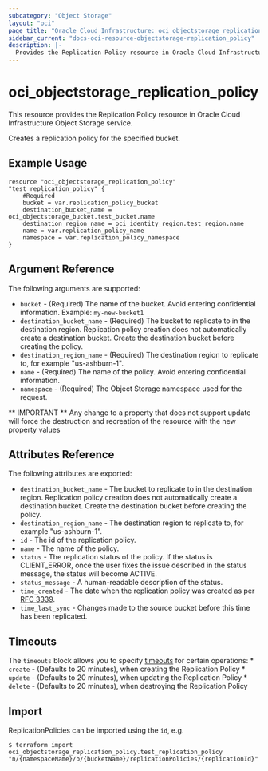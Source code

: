 ```yaml
---
subcategory: "Object Storage"
layout: "oci"
page_title: "Oracle Cloud Infrastructure: oci_objectstorage_replication_policy"
sidebar_current: "docs-oci-resource-objectstorage-replication_policy"
description: |-
  Provides the Replication Policy resource in Oracle Cloud Infrastructure Object Storage service
---
```


# oci_objectstorage_replication_policy
This resource provides the Replication Policy resource in Oracle Cloud Infrastructure Object Storage service.

Creates a replication policy for the specified bucket.


## Example Usage

```hcl
resource "oci_objectstorage_replication_policy" "test_replication_policy" {
	#Required
	bucket = var.replication_policy_bucket
	destination_bucket_name = oci_objectstorage_bucket.test_bucket.name
	destination_region_name = oci_identity_region.test_region.name
	name = var.replication_policy_name
	namespace = var.replication_policy_namespace
}
```

## Argument Reference

The following arguments are supported:

* `bucket` - (Required) The name of the bucket. Avoid entering confidential information. Example: `my-new-bucket1` 
* `destination_bucket_name` - (Required) The bucket to replicate to in the destination region. Replication policy creation does not automatically create a destination bucket. Create the destination bucket before creating the policy. 
* `destination_region_name` - (Required) The destination region to replicate to, for example "us-ashburn-1".
* `name` - (Required) The name of the policy. Avoid entering confidential information.
* `namespace` - (Required) The Object Storage namespace used for the request.


** IMPORTANT **
Any change to a property that does not support update will force the destruction and recreation of the resource with the new property values

## Attributes Reference

The following attributes are exported:

* `destination_bucket_name` - The bucket to replicate to in the destination region. Replication policy creation does not automatically create a destination bucket. Create the destination bucket before creating the policy. 
* `destination_region_name` - The destination region to replicate to, for example "us-ashburn-1".
* `id` - The id of the replication policy.
* `name` - The name of the policy.
* `status` - The replication status of the policy. If the status is CLIENT_ERROR, once the user fixes the issue described in the status message, the status will become ACTIVE. 
* `status_message` - A human-readable description of the status.
* `time_created` - The date when the replication policy was created as per [RFC 3339](https://tools.ietf.org/html/rfc3339). 
* `time_last_sync` - Changes made to the source bucket before this time has been replicated. 

## Timeouts

The `timeouts` block allows you to specify [timeouts](https://registry.terraform.io/providers/hashicorp/oci/latest/docs/guides/changing_timeouts) for certain operations:
	* `create` - (Defaults to 20 minutes), when creating the Replication Policy
	* `update` - (Defaults to 20 minutes), when updating the Replication Policy
	* `delete` - (Defaults to 20 minutes), when destroying the Replication Policy


## Import

ReplicationPolicies can be imported using the `id`, e.g.

```
$ terraform import oci_objectstorage_replication_policy.test_replication_policy "n/{namespaceName}/b/{bucketName}/replicationPolicies/{replicationId}" 
```

